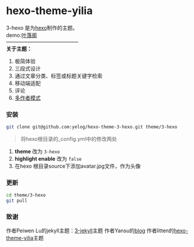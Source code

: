 hexo-theme-yilia
================
3-hexo 是为[hexo](https://github.com/tommy351/hexo)制作的主题。  
demo:[叶落阁](http://yelog.org/)  
——————————————  
**关于主题：**

1. 极简体验
2. 三段式设计
3. 通过文章分类、标签或标题关键字检索
4. 移动端适配
5. 评论
6. [多作者模式](http://yelog.org/2017/02/28/3-hexo%E5%A4%9A%E4%BD%9C%E8%80%85%E6%A8%A1%E5%BC%8F/)

### 安装
```bash
git clone git@github.com:yelog/hexo-theme-3-hexo.git theme/3-hexo
```
>将hexo根目录的_config.yml中的修改两处  
1. **theme** 改为 `3-hexo`   
2. **highlight enable** 改为 `false`
3. 在hexo 根目录source下添加avatar.jpg文件，作为头像

### 更新
```bash
cd theme/3-hexo
git pull
```

### 致谢
 作者Peiwen Lu的jekyll主题：[3-jekyll](https://github.com/P233/3-Jekyll)主题
 作者Yansu的[blog](http://yansu.org/)
 作者litten的[hexo-theme-yilia](https://github.com/litten/hexo-theme-yilia)主题
